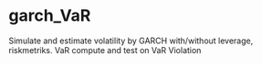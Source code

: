 # garch_VaR
Simulate and estimate volatility by GARCH with/without leverage, riskmetriks. VaR compute and test on VaR Violation
